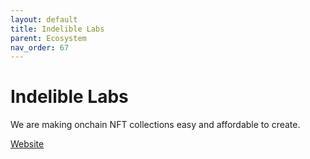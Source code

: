 ```yaml
---
layout: default
title: Indelible Labs
parent: Ecosystem
nav_order: 67
---
```

# Indelible Labs

We are making onchain NFT collections easy and affordable to create.

[Website](https://indelible.xyz/)